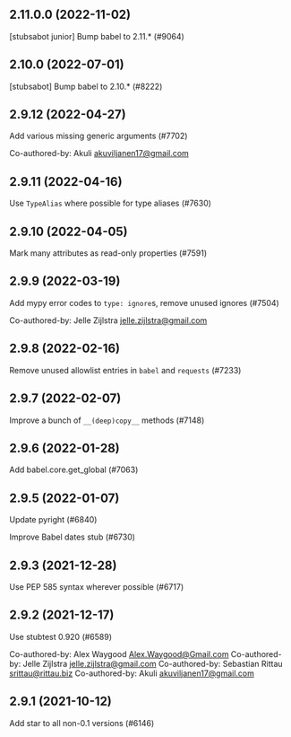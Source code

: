 ## 2.11.0.0 (2022-11-02)

[stubsabot junior] Bump babel to 2.11.* (#9064)

## 2.10.0 (2022-07-01)

[stubsabot] Bump babel to 2.10.* (#8222)

## 2.9.12 (2022-04-27)

Add various missing generic arguments (#7702)

Co-authored-by: Akuli <akuviljanen17@gmail.com>

## 2.9.11 (2022-04-16)

Use `TypeAlias` where possible for type aliases (#7630)

## 2.9.10 (2022-04-05)

Mark many attributes as read-only properties (#7591)

## 2.9.9 (2022-03-19)

Add mypy error codes to `type: ignore`s, remove unused ignores (#7504)

Co-authored-by: Jelle Zijlstra <jelle.zijlstra@gmail.com>

## 2.9.8 (2022-02-16)

Remove unused allowlist entries in `babel` and `requests` (#7233)

## 2.9.7 (2022-02-07)

Improve a bunch of `__(deep)copy__` methods (#7148)

## 2.9.6 (2022-01-28)

Add babel.core.get_global (#7063)

## 2.9.5 (2022-01-07)

Update pyright (#6840)

Improve Babel dates stub (#6730)

## 2.9.3 (2021-12-28)

Use PEP 585 syntax wherever possible (#6717)

## 2.9.2 (2021-12-17)

Use stubtest 0.920 (#6589)

Co-authored-by: Alex Waygood <Alex.Waygood@Gmail.com>
Co-authored-by: Jelle Zijlstra <jelle.zijlstra@gmail.com>
Co-authored-by: Sebastian Rittau <srittau@rittau.biz>
Co-authored-by: Akuli <akuviljanen17@gmail.com>

## 2.9.1 (2021-10-12)

Add star to all non-0.1 versions (#6146)

